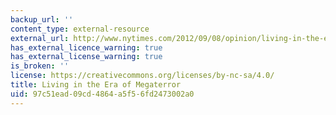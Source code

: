 ```yaml
---
backup_url: ''
content_type: external-resource
external_url: http://www.nytimes.com/2012/09/08/opinion/living-in-the-era-of-megaterror.html
has_external_licence_warning: true
has_external_license_warning: true
is_broken: ''
license: https://creativecommons.org/licenses/by-nc-sa/4.0/
title: Living in the Era of Megaterror
uid: 97c51ead-09cd-4864-a5f5-6fd2473002a0
---
```

